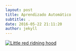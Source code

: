 ```yaml
---
layout: post
title: Aprendizado Automático
subtitle: .
date: 2016-05-22 21:11:20
author: jekyll
---
```

[![Little red ridning hood](http://i.imgur.com/7YTMFQp.png)](https://vimeo.com/3514904 "Little red riding hood - Click to Watch!")
